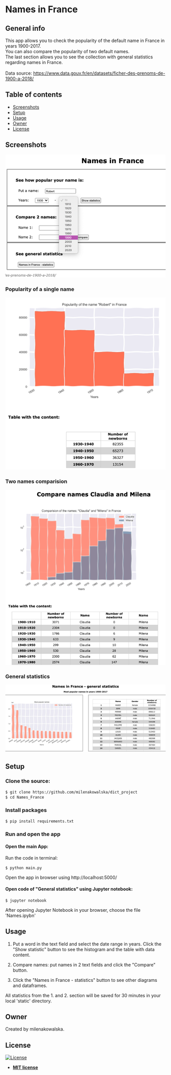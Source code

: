 # Names in France

## General info
This app allows you to check the popularity of the default name in France in years 1900-2017. \
You can also compare the popularity of two default names. \
The last section allows you to see the collection with general statistics regarding names in France. \
 \
Data source: https://www.data.gouv.fr/en/datasets/ficher-des-prenoms-de-1900-a-2018/

## Table of contents
* [Screenshots](#screenshots)
* [Setup](#setup)
* [Usage](#usage)
* [Owner](#owner)
* [License](#license)

## Screenshots
![Screenshot1](./img/Screenshot1.png)
### Popularity of a single name
![Screenshot2](./img/Screenshot2.png)
### Two names comparision
![Screenshot3](./img/Screenshot3.png)
### General statistics
![Screenshot4](./img/Screenshot4.png)

## Setup
### Clone the source:

```shell
$ git clone https://github.com/milenakowalska/dict_project
$ cd Names_France
```
### Install packages

```shell
$ pip install requirements.txt
```
### Run and open the app

#### Open the main App:

Run the code in terminal:

```shell
$ python main.py
```
Open the app in browser using http://localhost:5000/

#### Open code of "General statistics" using Jupyter notebook:

```shell
$ jupyter notebook
```
After opening Jupyter Notebook in your browser, choose the file 'Names.ipybn'

## Usage
1. Put a word in the text field and select the date range in years. Click the "Show statistic" button to see the histogram and the table with data content.

2. Compare names: put names in 2 text fields and click the "Compare" button.

3. Click the "Names in France - statistics" button to see other diagrams and dataframes.

All statistics from the 1. and 2. section will be saved for 30 minutes in your local 'static' directory.

## Owner
Created by milenakowalska.

## License
[![License](http://img.shields.io/:license-mit-blue.svg?style=flat-square)](http://badges.mit-license.org)

- **[MIT license](http://opensource.org/licenses/mit-license.php)**
